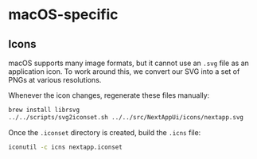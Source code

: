 # macOS-specific

## Icons

macOS supports many image formats, but it cannot use an `.svg` file as an application icon. To work around this, we convert our SVG into a set of PNGs at various resolutions.

Whenever the icon changes, regenerate these files manually:

```sh
brew install librsvg
../../scripts/svg2iconset.sh ../../src/NextAppUi/icons/nextapp.svg
````

Once the `.iconset` directory is created, build the `.icns` file:

```sh
iconutil -c icns nextapp.iconset
```
